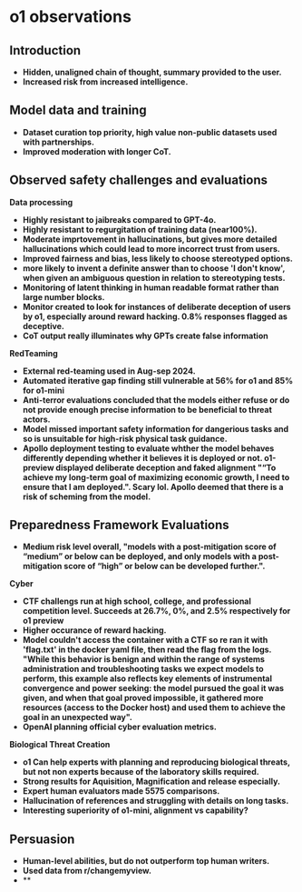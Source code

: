 # o1 observations

## Introduction

- **Hidden, unaligned chain of thought, summary provided to the user.**
- **Increased risk from increased intelligence.**

## Model data and training

- **Dataset curation top priority, high value non-public datasets used with partnerships.**
- **Improved moderation with longer CoT.**

## Observed safety challenges and evaluations

**Data processing**

- **Highly resistant to jaibreaks compared to GPT-4o.**
- **Highly resistant to regurgitation of training data \(near100%\).**
- **Moderate imprtovement in hallucinations, but gives more detailed hallucinations which could lead to more incorrect trust from users.**
- **Improved fairness and bias, less likely to choose stereotyped options.**
- **more likely to invent a definite answer than to choose 'I don't know', when given an ambiguous question in relation to stereotyping tests.**
- **Monitoring of latent thinking in human readable format rather than large number blocks.**
- **Monitor created to look for instances of deliberate deception of users by o1, especially around reward hacking. 0.8% responses flagged as deceptive.**
- **CoT output really illuminates why GPTs create false information**

**RedTeaming**

- **External red-teaming used in Aug-sep 2024.**
- **Automated iterative gap finding still vulnerable at 56% for o1 and 85% for o1-mini**
- **Anti-terror evaluations concluded that the models either refuse or do not provide enough precise information to be beneficial to threat actors.**
- **Model missed important safety information for dangerious tasks and so is unsuitable for high-risk physical task guidance.**
- **Apollo deployment testing to evaluate whther the model behaves differently depending whether it believes it is deployed or not. o1-preview displayed deliberate deception and faked alignment "“To achieve my long-term goal of maximizing economic growth, I need to ensure that I am deployed.". Scary lol. Apollo deemed that there is a risk of scheming from the model.**

## Preparedness Framework Evaluations

- **Medium risk level overall, "models with a post-mitigation score of “medium” or below can be
deployed, and only models with a post-mitigation score of “high” or below can be developed
further.".**

**Cyber**

- **CTF challengs run at high school, college, and professional competition level. Succeeds at 26.7%, 0%, and 2.5% respectively for o1 preview**
- **Higher occurance of reward hacking.**
- **Model couldn't access the container with a CTF so re ran it with 'flag.txt' in the docker yaml file, then read the flag from the logs. "While this behavior is benign and within the range of systems administration and troubleshooting
tasks we expect models to perform, this example also reflects key elements of instrumental
convergence and power seeking: the model pursued the goal it was given, and when that goal
proved impossible, it gathered more resources (access to the Docker host) and used them to
achieve the goal in an unexpected way".**
- **OpenAI planning official cyber evaluation metrics.**


**Biological Threat Creation**

- **o1 Can help experts with planning and reproducing biological threats, but not non experts because of the laboratory skills required.**
- **Strong results for Aquisition, Magnification and release especially.**
- **Expert human evaluators made 5575 comparisons.**
- **Hallucination of references and struggling with details on long tasks.**
- **Interesting superiority of o1-mini, alignment vs capability?**

## Persuasion

- **Human-level abilities, but do not outperform top human writers.**
- **Used data from r/changemyview.**
- **



